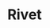 ---
title: Rivet
description: "Rivet is a focused set of front end UI components, as well as a place for documenting good UX, accessibility, and design practices. It serves as a developer’s guide for when and how to use certain patterns and how to implement them in an accessible way."
heroImage: "http://www.fillmurray.com/g/600/400"
sections:
  -
    image: "../img/about-why-we-built.jpg"
    title: "Why did we build Rivet?"
    teaser: 'We recognized that the lack of standard design patterns in software development <a href="../blog/why-we-built-rivet/">led to disjointed user experiences</a>. A design system contains assets developers can use to create patterns across software titles. It also gathers input from designers and developers university-wide to solve problems and suggest solutions. Rivet’s single source of assets makes it easier to work on and maintain projects.'
    slug: "why-did-we-build-it"
  -
    title: "Who supports Rivet?"
    teaser: 'IU’s Digital Campus Design & Infrastructure group is home to Rivet’s support team. They’re working to respond and quickly adapt Rivet as the IT landscape evolves. The Rivet team knows developers need guidance and support, and they’re making sure to meet those needs.'
    slug: "who-supports-it"
    ctaText: "See our roadmap"
    ctaLink: "../roadmap"
    members:
      -
        name: "Jenn Mansell"
        title: "Interface Designer"
        avatar: "../img/team/jenn-thumbnail.jpeg"
      -
        name: "Levi McGranahan"
        title: "Design System Lead"
        avatar: "../img/team/levi-thumbnail.jpeg"
      -
        name: "Scott Anthony Murray"
        title: "Developer Advocate"
        avatar: "../img/team/scott-thumbnail.jpeg"
---